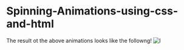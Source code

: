 # Spinning-Animations-using-css-and-html

The result ot the above animations looks like the followng!
![l](https://github.com/mijaleta/Spinning-Animations-using-css-and-html/assets/101978426/9352fb45-a07e-4f4a-8ada-b0eaf9d65c2b)
